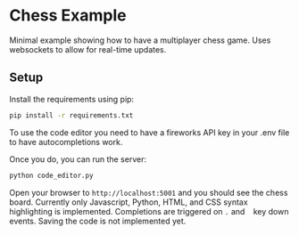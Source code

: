 # Chess Example

Minimal example showing how to have a multiplayer chess game. Uses websockets to allow for real-time updates.

## Setup

Install the requirements using pip:

```bash
pip install -r requirements.txt
```
To use the code editor you need to have a fireworks API key in your .env file to have autocompletions work.

Once you do, you can run the server:

```bash
python code_editor.py
```

Open your browser to `http://localhost:5001` and you should see the chess board. Currently only Javascript, Python, HTML, and CSS syntax highlighting is implemented. Completions are triggered on `.` and ` ` key down events. Saving the code is not implemented yet.